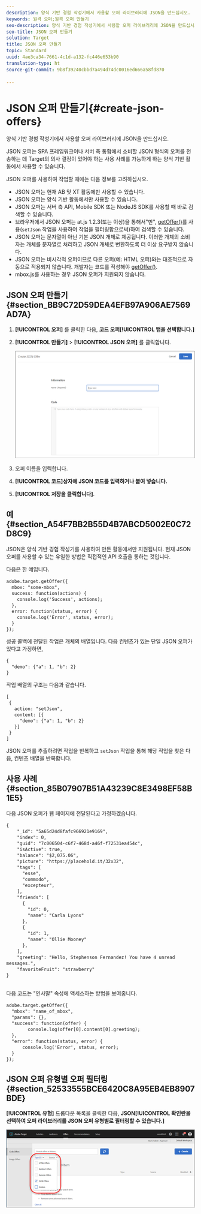 ```yaml
---
description: 양식 기반 경험 작성기에서 사용할 오퍼 라이브러리에 JSON을 만드십시오.
keywords: 원격 오퍼;원격 오퍼 만들기
seo-description: 양식 기반 경험 작성기에서 사용할 오퍼 라이브러리에 JSON을 만드십시오.
seo-title: JSON 오퍼 만들기
solution: Target
title: JSON 오퍼 만들기
topic: Standard
uuid: 4ae3ca34-7661-4c1d-a132-fc446e653b90
translation-type: ht
source-git-commit: 9b8f39240cbbd7a494d74dc0016ed666a58fd870

---
```



# JSON 오퍼 만들기{#create-json-offers}

양식 기반 경험 작성기에서 사용할 오퍼 라이브러리에 JSON을 만드십시오.

JSON 오퍼는 SPA 프레임워크이나 서버 측 통합에서 소비할 JSON 형식의 오퍼를 전송하는 데 Target의 의사 결정이 있어야 하는 사용 사례를 가능하게 하는 양식 기반 활동에서 사용할 수 있습니다.

JSON 오퍼를 사용하여 작업할 때에는 다음 정보를 고려하십시오.

* JSON 오퍼는 현재 AB 및 XT 활동에만 사용할 수 있습니다.
* JSON 오퍼는 양식 기반 활동에서만 사용할 수 있습니다.
* JSON 오퍼는 서버 측 API, Mobile SDK 또는 NodeJS SDK를 사용할 때 바로 검색할 수 있습니다.
* 브라우저에서 JSON 오퍼는 at.js 1.2.3(또는 이상)을 통해서&quot;만&quot;,  [getOffer()](/help/c-implementing-target/c-implementing-target-for-client-side-web/adobe-target-getoffer.md)를 사용(`setJson` 작업을 사용하여 작업을 필터링함으로써)하여 검색할 수 있습니다.
* JSON 오퍼는 문자열이 아닌 기본 JSON 개체로 제공됩니다. 이러한 개체의 소비자는 개체를 문자열로 처리하고 JSON 개체로 변환하도록 더 이상 요구받지 않습니다.
* JSON 오퍼는 비시각적 오퍼이므로 다른 오퍼(예: HTML 오퍼)와는 대조적으로 자동으로 적용되지 않습니다. 개발자는 코드를 작성해야 [getOffer()](/help/c-implementing-target/c-implementing-target-for-client-side-web/adobe-target-getoffer.md).
* mbox.js를 사용하는 경우 JSON 오퍼가 지원되지 않습니다.

## JSON 오퍼 만들기 {#section_BB9C72D59DEA4EFB97A906AE7569AD7A}

1. **[!UICONTROL 오퍼]** 를 클릭한 다음, **코드 오퍼[!UICONTROL 탭을 선택합니다.]**
1. **[!UICONTROL 만들기]** &gt; **[!UICONTROL JSON 오퍼]** 를 클릭합니다.

   ![](assets/offer-json.png)

1. 오퍼 이름을 입력합니다.
1. **[!UICONTROL 코드]상자에 JSON 코드를 입력하거나 붙여 넣습니다.**
1. **[!UICONTROL 저장을 클릭합니다]**.

## 예 {#section_A54F7BB2B55D4B7ABCD5002E0C72D8C9}

JSON은 양식 기반 경험 작성기를 사용하여 만든 활동에서만 지원됩니다. 현재 JSON 오퍼를 사용할 수 있는 유일한 방법은 직접적인 API 호출을 통하는 것입니다.

다음은 한 예입니다.

```
adobe.target.getOffer({ 
  mbox: "some-mbox", 
  success: function(actions) { 
    console.log('Success', actions); 
  }, 
  error: function(status, error) { 
    console.log('Error', status, error); 
  } 
});
```

성공 콜백에 전달된 작업은 개체의 배열입니다. 다음 컨텐츠가 있는 단일 JSON 오퍼가 있다고 가정하면,

```
{ 
  "demo": {"a": 1, "b": 2} 
}
```

작업 배열의 구조는 다음과 같습니다.

```
[ 
 { 
   action: "setJson", 
   content: [{ 
     "demo": {"a": 1, "b": 2} 
   }] 
 }  
]
```

JSON 오퍼를 추출하려면 작업을 반복하고 `setJson` 작업을 통해 해당 작업을 찾은 다음, 컨텐츠 배열을 반복합니다.

## 사용 사례 {#section_85B07907B51A43239C8E3498EF58B1E5}

다음 JSON 오퍼가 웹 페이지에 전달된다고 가정하겠습니다.

```
{ 
    "_id": "5a65d24d8fafc966921e9169", 
    "index": 0, 
    "guid": "7c006504-c6f7-468d-a46f-f72531ea454c", 
    "isActive": true, 
    "balance": "$2,075.06", 
    "picture": "https://placehold.it/32x32", 
    "tags": [ 
      "esse", 
      "commodo", 
      "excepteur", 
    ], 
    "friends": [ 
      { 
        "id": 0, 
        "name": "Carla Lyons" 
      }, 
      { 
        "id": 1, 
        "name": "Ollie Mooney" 
      }, 
    ], 
    "greeting": "Hello, Stephenson Fernandez! You have 4 unread messages.", 
    "favoriteFruit": "strawberry" 
} 
  
```

다음 코드는 &quot;인사말&quot; 속성에 액세스하는 방법을 보여줍니다.

```
adobe.target.getOffer({   
  "mbox": "name_of_mbox", 
  "params": {}, 
  "success": function(offer) {           
        console.log(offer[0].content[0].greeting); 
  },   
  "error": function(status, error) {           
      console.log('Error', status, error); 
  } 
});
```

## JSON 오퍼 유형별 오퍼 필터링 {#section_52533555BCE6420C8A95EB4EB8907BDE}

**[!UICONTROL 유형]** 드롭다운 목록을 클릭한 다음, **JSON[!UICONTROL 확인란을 선택하여 오퍼 라이브러리를 JSON 오퍼 유형별로 필터링할 수 있습니다.]**

![](assets/offer-json-filter.png)

